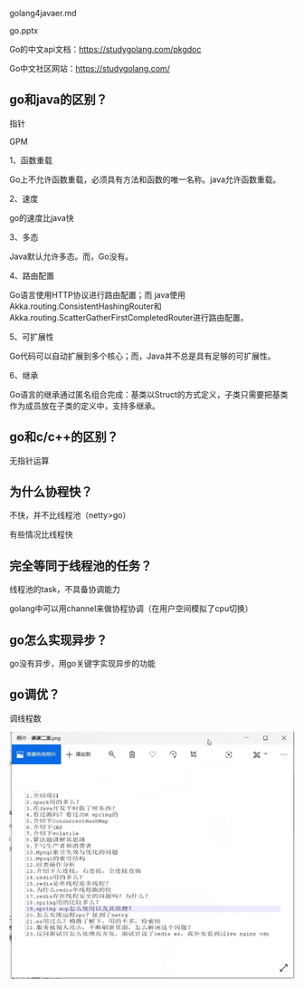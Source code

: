 golang4javaer.md

go.pptx

Go的中文api文档：https://studygolang.com/pkgdoc

Go中文社区网站：https://studygolang.com/

## go和java的区别？

指针

GPM



1、函数重载

Go上不允许函数重载，必须具有方法和函数的唯一名称。java允许函数重载。

2、速度

go的速度比java快

3、多态

Java默认允许多态。而，Go没有。

4、路由配置

Go语言使用HTTP协议进行路由配置；而
java使用Akka.routing.ConsistentHashingRouter和Akka.routing.ScatterGatherFirstCompletedRouter进行路由配置。

5、可扩展性

Go代码可以自动扩展到多个核心；而，Java并不总是具有足够的可扩展性。

6、继承

Go语言的继承通过匿名组合完成：基类以Struct的方式定义，子类只需要把基类作为成员放在子类的定义中，支持多继承。

## go和c/c++的区别？

无指针运算

## 为什么协程快？

不快，并不比线程池（netty>go）

有些情况比线程快

## 完全等同于线程池的任务？

线程池的task，不具备协调能力

golang中可以用channel来做协程协调（在用户空间模拟了cpu切换）

## go怎么实现异步？

go没有异步，用go关键字实现异步的功能

## go调优？

调线程数

![Image text](../1/1.png)